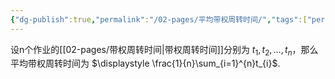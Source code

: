 ```yaml
---
{"dg-publish":true,"permalink":"/02-pages/平均带权周转时间/","tags":["personal/blog","os"]}
---
```


设n个作业的[[02-pages/带权周转时间\|带权周转时间]]分别为 $\displaystyle t_{1},t_{2},\dots,t_{n}$，那么平均带权周转时间为 $\displaystyle \frac{1}{n}\sum_{i=1}^{n}t_{i}$.